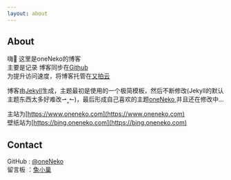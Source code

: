 ```yaml
---
layout: about
---
```

## About  
嗨👋 这里是oneNeko的博客  
主要是记录
博客同步在[Github](https://www.github.com/oneNeko/oneNeko.github.io)  
为提升访问速度，将博客托管在[又拍云](https://www.upyun.com/)        

博客由[Jekyll](https://jekyllrb.com)生成，主题最初是使用的一个极简模板，然后不断修改(Jekyll的默认主题东西太多好难改⇀‸↼)，最后形成自己喜欢的主题[oneNeko](https://www.github.com/oneNeko/oneNeko.github.io),并且还在修改中...  

主站为[https://www.oneneko.com](https://www.oneneko.com)  
壁纸站为[https://bing.oneneko.com](https://bing.oneneko.com)  

## Contact  
GitHub : [@oneNeko](https://www.github.com/oneNeko)  
留言板 ：[兔小巢](https://support.qq.com/products/178880?)